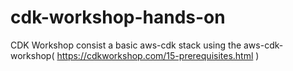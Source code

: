 # cdk-workshop-hands-on
CDK Workshop consist a basic aws-cdk stack using the aws-cdk-workshop( https://cdkworkshop.com/15-prerequisites.html )
